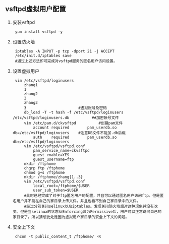 ## **vsftpd虚拟用户配置**

1. 安装vsftpd    
		
		yum install vsftpd -y 
2. 设置防火墙

		iptables -A INPUT -p tcp -dport 21 -j ACCEPT
		/etc/init.d/iptables save
		#通过上述方法即可完成对vsftpd服务的匿名用户访问设置。

3. 设置虚拟用户   

		vim /etc/vsftpd/loginusers
			zhang1
			1
			zhang2
			2
			zhang3
			3						#虚拟账号及密码
			db_load -T -t hash -f /etc/vsftpd/loginusers /etc/vsftpd/loginusers.db          ##加密帐号文件
			vim /etc/pam.d/ckvsftpd          #创建pam文件
				account required        pam_userdb.so   db=/etc/vsftpd/loginusers    #注意DB文件不能加.db后缀
				auth    required        pam_userdb.so   db=/etc/vsftpd/loginusers
			vim /etc/vsftpd/vsftpd.conf
				pam_service_name=ckvsftpd
				guest_enable=YES  
				guest_username=ftp  
			mkdir /ftphome
			chgrp ftp /ftphome
			chmod g+s /ftphome
			mkdir /ftphome/zhang{1..3}
			vim /etc/vsftpd/vsftpd.conf
				local_root=/ftphome/$USER
				user_sub_token=$USER 
			#此时已经完成了对于ftp匿名用户的配置，并且可以通过匿名用户访问ftp。但是匿名用户并不能在自己的家目录上传文件。并且也看不到自己家目录中的文件。   
			#经过分别关闭selinux以及iptables。发现关闭防火墙后对这种现象并没有改变。但是当selinux的状态从Enforcing改为Permissive后，用户可以正常访问自己的家目录了。所以猜想此处是因为虚拟用户家目录的安全上下文的问题。

4. 安全上下文   

		chcon -t public_content_t /ftphome/ -R



